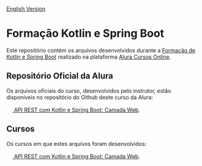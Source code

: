 [English Version](README.EN.md)

# Formação Kotlin e Spring Boot

Este repositório contém os arquivos desenvolvidos durante a [Formação de Kotlin e Spring Boot](https://cursos.alura.com.br/formacao-kotlin-spring-boot) realizado na plataforma [Alura Cursos Online](https://alura.com.br).

## Repositório Oficial da Alura

Os arquivos oficiais do curso, desenvolvidos pelo instrutor, estão disponíveis no repositório do Github deste curso da Alura:

[<img src="https://www.alura.com.br/assets/api/cursos/api-rest-kotlin-spring-boot-camada-web.svg" width="16px" height="16px"> API REST com Kotlin e Spring Boot: Camada Web](https://github.com/alura-cursos/2208-kotlin-spring).

## Cursos

Os cursos em que estes arquivos foram desenvolvidos:

[<img src="https://www.alura.com.br/assets/api/cursos/api-rest-kotlin-spring-boot-camada-web.svg" width="16px" height="16px"> API REST com Kotlin e Spring Boot: Camada Web](https://cursos.alura.com.br/course/api-rest-kotlin-spring-boot-camada-web).